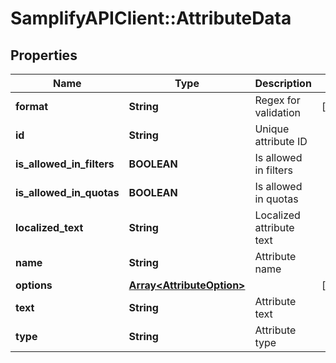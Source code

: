 # SamplifyAPIClient::AttributeData

## Properties
Name | Type | Description | Notes
------------ | ------------- | ------------- | -------------
**format** | **String** | Regex for validation | [optional] 
**id** | **String** | Unique attribute ID | 
**is_allowed_in_filters** | **BOOLEAN** | Is allowed in filters | 
**is_allowed_in_quotas** | **BOOLEAN** | Is allowed in quotas | 
**localized_text** | **String** | Localized attribute text | 
**name** | **String** | Attribute name | 
**options** | [**Array&lt;AttributeOption&gt;**](AttributeOption.md) |  | [optional] 
**text** | **String** | Attribute text | 
**type** | **String** | Attribute type | 


